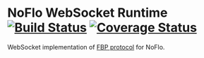 NoFlo WebSocket Runtime [![Build Status](https://travis-ci.org/noflo/noflo-runtime-websocket.svg?branch=master)](https://travis-ci.org/noflo/noflo-runtime-websocket) [![Coverage Status](https://coveralls.io/repos/github/noflo/noflo-runtime-websocket/badge.svg?branch=master)](https://coveralls.io/github/noflo/noflo-runtime-websocket?branch=master)
====

WebSocket implementation of [FBP protocol](https://flowbased.github.io/fbp-protocol/) for NoFlo.
